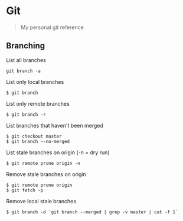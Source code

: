 # Git

> My personal git reference

## Branching

List all branches
```
git branch -a
```

List only local branches
```
$ git branch
```

List only remote branches
```
$ git branch -r
```

List branches that haven't been merged
```
$ git checkout master
$ git branch --no-merged
```

List stale branches on origin (-n = dry run)
```
$ git remote prune origin -n
```

Remove stale branches on origin
```
$ git remote prune origin
$ git fetch -p
```

Remove local stale branches
```
$ git branch -d `git branch --merged | grep -v master | cut -f 1`
```
